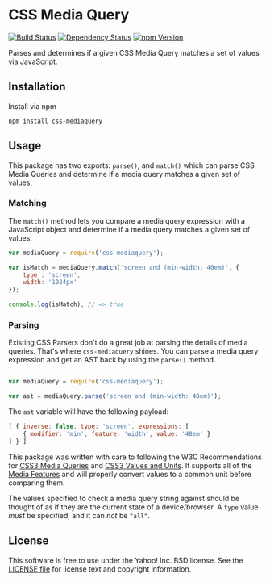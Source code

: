 CSS Media Query
===============

[![Build Status](https://travis-ci.org/ericf/css-mediaquery.png?branch=master)](https://travis-ci.org/ericf/css-mediaquery)
[![Dependency Status](https://gemnasium.com/ericf/css-mediaquery.png)](https://gemnasium.com/ericf/css-mediaquery)
[![npm Version](https://badge.fury.io/js/css-mediaquery.png)](https://npmjs.org/package/css-mediaquery)

Parses and determines if a given CSS Media Query matches a set of values via
JavaScript.

Installation
------------

Install via npm

```
npm install css-mediaquery
```

Usage
-----

This package has two exports: `parse()`, and `match()` which can parse CSS Media
Queries and determine if a media query matches a given set of values.

### Matching

The `match()` method lets you compare a media query expression with a JavaScript
object and determine if a media query matches a given set of values.

```javascript
var mediaQuery = require('css-mediaquery');

var isMatch = mediaQuery.match('screen and (min-width: 40em)', {
    type : 'screen',
    width: '1024px'
});

console.log(isMatch); // => true
```

### Parsing

Existing CSS Parsers don't do a great job at parsing the details of media
queries. That's where `css-mediaquery` shines. You can parse a media query
expression and get an AST back by using the `parse()` method.

```javascript

var mediaQuery = require('css-mediaquery');

var ast = mediaQuery.parse('screen and (min-width: 48em)');
```

The `ast` variable will have the following payload:

```javascript
[ { inverse: false, type: 'screen', expressions: [
    { modifier: 'min', feature: 'width', value: '48em' }
] } ]
```

This package was written with care to following the W3C Recommendations for
[CSS3 Media Queries][w3c-mq] and [CSS3 Values and Units][w3c-vu]. It supports
all of the [Media Features][w3c-mq-features] and will properly convert values to
a common unit before comparing them.


The values specified to check a media query string against should be thought of
as if they are the current state of a device/browser. A `type` value _must_ be
specified, and it can _not_ be `"all"`.


[w3c-mq]: http://www.w3.org/TR/css3-mediaqueries/
[w3c-mq-features]: http://www.w3.org/TR/css3-mediaqueries/#media1
[w3c-vu]: http://www.w3.org/TR/css3-values/


License
-------

This software is free to use under the Yahoo! Inc. BSD license.
See the [LICENSE file][] for license text and copyright information.


[LICENSE file]: https://github.com/ericf/css-mediaquery/blob/master/LICENSE
